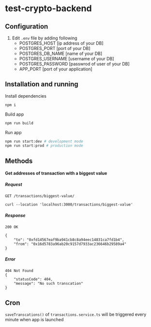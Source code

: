 # test-crypto-backend

## Configuration

1. Edit `.env` file by adding following
    - POSTGRES_HOST [ip address of your DB]
    - POSTGRES_PORT [port of your DB]
    - POSTGRES_DB_NAME [name of your DB]
    - POSTGRES_USERNAME [username of your DB]
    - POSTGRES_PASSWORD [passwrod of user of your DB]
    - APP_PORT [port of your application]

## Installation and running

Install dependencies

```sh
npm i
```

Build app

```sh
npm run build
```

Run app 

```sh
npm run start:dev # development mode
npm run start:prod # production mode
```

## Methods

#### Get addresses of transaction with a biggest value

##### Request

`GET /transactions/biggest-value/`

    curl --location 'localhost:3000/transactions/biggest-value'

##### Response
    200 OK

    {
        "to": "0xfd14567eaf9ba941cb8c8a94eec14831ca7fd1b4",
        "from": "0x16d5783a96ab20c9157d7933ac236646b29589a4"
    }

##### Error

    404 Not Found
    {
        "statusCode": 404,
        "message": "No such transcation"
    }

## Cron

`saveTranscations()` of `transactions.service.ts` will be triggered every minute when app is launched